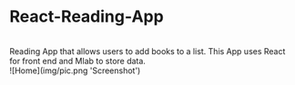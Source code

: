 # React-Reading-App
<br>
Reading App that allows users to add books to a list. This App uses React for front end and Mlab to store data.
<br>
![Home](img/pic.png 'Screenshot')
